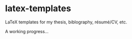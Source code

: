 # latex-templates
LaTeX templates for my thesis, biblography, résumé/CV, etc.

A working progress...
